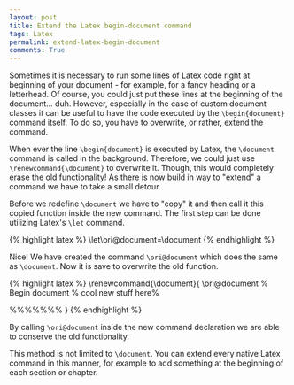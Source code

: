 ```yaml
---
layout: post
title: Extend the Latex begin-document command
tags: Latex
permalink: extend-latex-begin-document
comments: True
---
```


Sometimes it is necessary to run some lines of Latex code right at beginning of your document - for example, for a fancy heading or a letterhead. Of course, you could just put these lines at the beginning of the document... duh. However, especially in the case of custom document classes it can be useful to have the code executed by the ```\begin{document}``` command itself. To do so, you have to overwrite, or rather, extend the command.

When ever the line ```\begin{document}``` is executed by Latex, the ```\document``` command is called in the background. Therefore, we could just use ```\renewcommand{\document}``` to overwrite it. Though, this would completely erase the old functionality! As there is now build in way to "extend" a command we have to take a small detour.

Before we redefine ```\document``` we have to "copy" it and then call it this copied function inside the new command. The first step can be done utilizing Latex's ```\let``` command.

{% highlight latex %}
\let\ori@document=\document
{% endhighlight %}

Nice! We have created the command ```\ori@document``` which does the same as ```\document```. Now it is save to overwrite the old function.

{% highlight latex %}
\renewcommand{\document}{
  \ori@document  % Begin document
  % cool new stuff here%


  %%%%%%%
  }
{% endhighlight %}

By calling ```\ori@document``` inside the new command declaration we are able to conserve the old functionality.

This method is not limited to ```\document```. You can extend every native Latex command in this manner, for example to add something at the beginning of each section or chapter.
